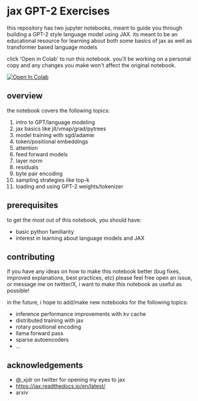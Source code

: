 # jax GPT-2 Exercises

this repository has two jupyter notebooks, meant to guide you through building a GPT-2 style language model using JAX. its meant to be an educational resource for learning about both some basics of jax as well as transformer based language models

click 'Open in Colab' to run this notebook. you'll be working on a personal copy and any changes you make won't affect the original notebook.

[![Open In Colab](https://colab.research.google.com/assets/colab-badge.svg)](https://colab.research.google.com/github/arb8020/jax-gpt2-exercises/blob/main/jax_gpt2.ipynb)

## overview

the notebook covers the following topics:

1. intro to GPT/language modeling
2. jax basics like jit/vmap/grad/pytrees
3. model training with sgd/adamw
4. token/positional embeddings
5. attention
6. feed forward models
7. layer norm
8. residuals
9. byte pair encoding
10. sampling strategies like top-k
11. loading and using GPT-2 weights/tokenizer

## prerequisites

to get the most out of this notebook, you should have:
- basic python familiarity
- interest in learning about language models and JAX

## contributing

if you have any ideas on how to make this notebook better (bug fixes, improved explanations, best practices, etc) please feel free open an issue, or message me on twitter/X, i want to make this notebook as useful as possible!

in the future, i hope to add/make new notebooks for the following topics:

- inference performance improvements with kv cache
- distributed training with jax
- rotary positional encoding
- llama forward pass
- sparse autoencoders
- ...

## acknowledgements

- @_xjdr on twitter for opening my eyes to jax
- https://jax.readthedocs.io/en/latest/
- arxiv
